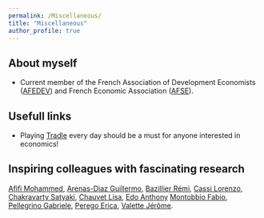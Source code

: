 ```yaml
---
permalink: /Miscellaneous/
title: "Miscellaneous"
author_profile: true
---
```


## About myself 

- Current member of the French Association of Development Economists ([AFEDEV](https://afedev.fr/)) and French Economic Association ([AFSE](https://www.afse.fr/)).

## Usefull links 

- Playing [Tradle](https://games.oec.world/en/tradle/) every day should be a must for anyone interested in economics! 

## Inspiring colleagues with fascinating research

[Afifi Mohammed](https://sites.google.com/view/mohamedafifi/home?authuser=0), [Arenas-Diaz Guillermo](https://docenti.unicatt.it/ppd2/en/docenti/91099/guillermo-arenas-diaz/profilo), [Bazillier Rémi](https://remibazillier.wordpress.com/), [Cassi Lorenzo](https://lorenzocassi.wordpress.com/cv/), [Chakravarty Satyaki](https://satyaki4.github.io/), [Chauvet Lisa](https://sites.google.com/site/lisachauvetdial/cv), [Edo Anthony](https://sites.google.com/site/anthonyedohome/) [Montobbio Fabio](https://sites.google.com/site/montobbiofabio/), [Pellegrino Gabriele](https://sites.google.com/view/gabrielepellegrino/home), [Perego Erica](https://sites.google.com/site/ericaritaperego/research?authuser=0), [Valette Jérôme](https://sites.google.com/view/valettejerome/home).   


